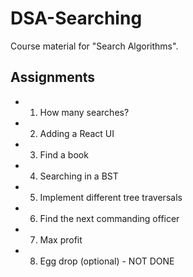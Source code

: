 # DSA-Searching

Course material for "Search Algorithms".

## Assignments

- 1. How many searches?
- 2. Adding a React UI
- 3. Find a book
- 4. Searching in a BST
- 5. Implement different tree traversals
- 6. Find the next commanding officer
- 7. Max profit
- 8. Egg drop (optional) - NOT DONE
